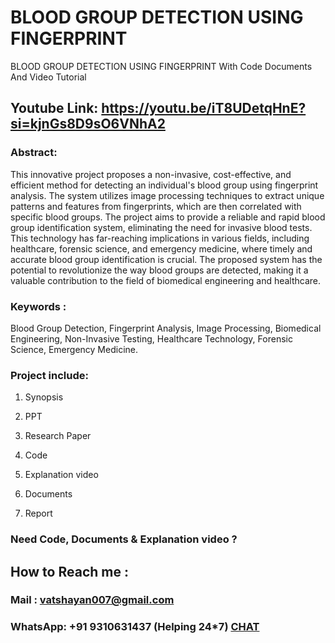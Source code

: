 # BLOOD GROUP DETECTION USING FINGERPRINT
BLOOD GROUP DETECTION USING FINGERPRINT With Code Documents And Video Tutorial



## Youtube Link: https://youtu.be/iT8UDetqHnE?si=kjnGs8D9sO6VNhA2

### Abstract: 
This innovative project proposes a non-invasive, cost-effective, and efficient method for detecting an individual's blood group using fingerprint analysis. The system utilizes image processing techniques to extract unique patterns and features from fingerprints, which are then correlated with specific blood groups. The project aims to provide a reliable and rapid blood group identification system, eliminating the need for invasive blood tests. This technology has far-reaching implications in various fields, including healthcare, forensic science, and emergency medicine, where timely and accurate blood group identification is crucial. The proposed system has the potential to revolutionize the way blood groups are detected, making it a valuable contribution to the field of biomedical engineering and healthcare.

### Keywords : 
Blood Group Detection, Fingerprint Analysis, Image Processing, Biomedical Engineering, Non-Invasive Testing, Healthcare Technology, Forensic Science, Emergency Medicine.

### Project include: 

1. Synopsis

2. PPT

3. Research Paper


4. Code

5. Explanation video

6. Documents

7. Report


### Need Code, Documents & Explanation video ? 

## How to Reach me :

### Mail : vatshayan007@gmail.com 

### WhatsApp: +91 9310631437 (Helping 24*7) **[CHAT](https://wa.me/message/CHWN2AHCPMAZK1)** 

